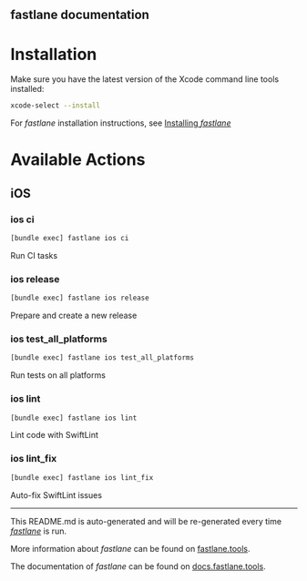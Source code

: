 fastlane documentation
----

# Installation

Make sure you have the latest version of the Xcode command line tools installed:

```sh
xcode-select --install
```

For _fastlane_ installation instructions, see [Installing _fastlane_](https://docs.fastlane.tools/#installing-fastlane)

# Available Actions

## iOS

### ios ci

```sh
[bundle exec] fastlane ios ci
```

Run CI tasks

### ios release

```sh
[bundle exec] fastlane ios release
```

Prepare and create a new release

### ios test_all_platforms

```sh
[bundle exec] fastlane ios test_all_platforms
```

Run tests on all platforms

### ios lint

```sh
[bundle exec] fastlane ios lint
```

Lint code with SwiftLint

### ios lint_fix

```sh
[bundle exec] fastlane ios lint_fix
```

Auto-fix SwiftLint issues

----

This README.md is auto-generated and will be re-generated every time [_fastlane_](https://fastlane.tools) is run.

More information about _fastlane_ can be found on [fastlane.tools](https://fastlane.tools).

The documentation of _fastlane_ can be found on [docs.fastlane.tools](https://docs.fastlane.tools).
